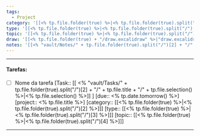 ```yaml
---
tags:
  - Project
category: '[[<% tp.file.folder(true) %>|<% tp.file.folder(true).split("/")[2] %>]]'
type: '[[<% tp.file.folder(true) %>|<% tp.file.folder(true).split("/")[3] %>]]'
topic: '[[<% tp.file.folder(true) %>|<% tp.file.folder(true).split("/")[4] %>]]'
draw: '[[<% tp.file.folder(true) + "/draw.excalidraw" %>|"draw.excalidraw"]]'
notes: '[[<% "vault/Notes/" + tp.file.folder(true).split("/")[2] + "/" + tp.file.title + "/" + tp.file.title %>|<% tp.file.title %>]]'
---
```


---

#### Tarefas: 
 -  [ ] Nome da tarefa
	[Task:: [[ <% "vault/Tasks/" + tp.file.folder(true).split("/")[2] + "/" + tp.file.title + "/" + tp.file.selection() %>|<% tp.file.selection() %>]] ]
	[due:: <% tp.date.tomorrow() %>]
	[project:: <% tp.file.title %>]
	[category:: [[<% tp.file.folder(true) %>|<% tp.file.folder(true).split("/")[2] %>]]]
	[type:: [[<% tp.file.folder(true) %>|<% tp.file.folder(true).split("/")[3] %>]]]
	[topic:: [[<% tp.file.folder(true) %>|<% tp.file.folder(true).split("/")[4] %>]]]
	




---



